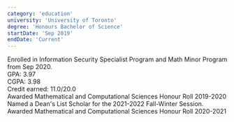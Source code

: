 ```yaml
---
category: 'education'
university: 'University of Toronto'
degree: 'Honours Bachelor of Science'
startDate: 'Sep 2019'
endDate: 'Current'
---
```


Enrolled in Information Security Specialist Program and Math Minor Program from Sep 2020. <br>
GPA: 3.97 <br>
CGPA: 3.98 <br>
Credit earned: 11.0/20.0 <br>
Awarded Mathematical and Computational Sciences Honour Roll 2019-2020 <br>
Named a Dean's List Scholar for the 2021-2022 Fall-Winter Session. <br>
Awarded Mathematical and Computational Sciences Honour Roll 2020-2021 <br>
